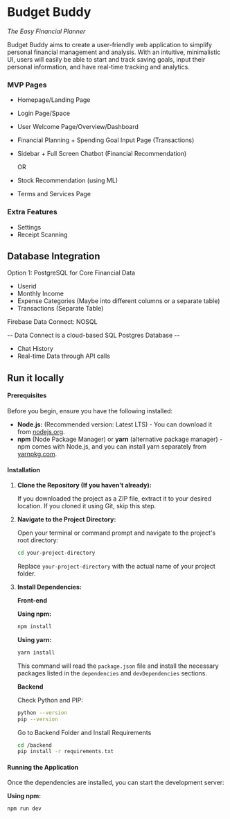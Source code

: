 # Budget Buddy

_The Easy Financial Planner_

Budget Buddy aims to create a user-friendly web application to simplify personal financial management and analysis.
With an intuitive, minimalistic UI, users will easily be able to start and track saving goals, input their personal information, and have real-time tracking and analytics.

### MVP Pages

- Homepage/Landing Page
- Login Page/Space
- User Welcome Page/Overview/Dashboard
- Financial Planning + Spending Goal Input Page (Transactions)
- Sidebar + Full Screen Chatbot (Financial Recommendation)

  OR

- Stock Recommendation (using ML)
- Terms and Services Page

### Extra Features

- Settings
- Receipt Scanning

## Database Integration

Option 1:
PostgreSQL for Core Financial Data

- Userid
- Monthly Income
- Expense Categories (Maybe into different columns or a separate table)
- Transactions (Separate Table)

Firebase Data Connect: NOSQL

-- Data Connect is a cloud-based SQL Postgres Database --

- Chat History
- Real-time Data through API calls

## Run it locally

#### Prerequisites

Before you begin, ensure you have the following installed:

- **Node.js:** (Recommended version: Latest LTS) - You can download it from [nodejs.org](https://nodejs.org/).
- **npm** (Node Package Manager) or **yarn** (alternative package manager) - npm comes with Node.js, and you can install yarn separately from [yarnpkg.com](https://yarnpkg.com/).

#### Installation

1.  **Clone the Repository (If you haven't already):**

    If you downloaded the project as a ZIP file, extract it to your desired location. If you cloned it using Git, skip this step.

2.  **Navigate to the Project Directory:**

    Open your terminal or command prompt and navigate to the project's root directory:

    ```bash
    cd your-project-directory
    ```

    Replace `your-project-directory` with the actual name of your project folder.

3.  **Install Dependencies:**

    **Front-end**

    **Using npm:**

    ```bash
    npm install
    ```

    **Using yarn:**

    ```bash
    yarn install
    ```

    This command will read the `package.json` file and install the necessary packages listed in the `dependencies` and `devDependencies` sections.

    **Backend**

    Check Python and PIP:

    ```bash
    python --version 
    pip --version
    ```

    Go to Backend Folder and Install Requirements
    ```bash
    cd /backend
    pip install -r requirements.txt
    ```

#### Running the Application

Once the dependencies are installed, you can start the development server:

**Using npm:**

```bash
npm run dev
```
